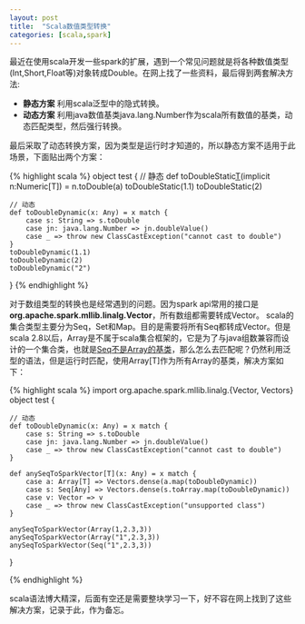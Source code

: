 ```yaml
---
layout: post
title:  "Scala数值类型转换"
categories: [scala,spark]
---
```


最近在使用scala开发一些spark的扩展，遇到一个常见问题就是将各种数值类型(Int,Short,Float等)对象转成Double。在网上找了一些资料，最后得到两套解决方法:

* **静态方案** 利用scala泛型中的隐式转换。
* **动态方案** 利用java数值基类java.lang.Number作为scala所有数值的基类，动态匹配类型，然后强行转换。

最后采取了动态转换方案，因为类型是运行时才知道的，所以静态方案不适用于此场景，下面贴出两个方案：

{% highlight scala %}
object test  {
    // 静态
    def toDoubleStatic[T](a:T)(implicit n:Numeric[T]) = n.toDouble(a)
    toDoubleStatic(1.1)
    toDoubleStatic(2)

    // 动态
    def toDoubleDynamic(x: Any) = x match {
        case s: String => s.toDouble
        case jn: java.lang.Number => jn.doubleValue()
        case _ => throw new ClassCastException("cannot cast to double")
    }
    toDoubleDynamic(1.1)
    toDoubleDynamic(2)
    toDoubleDynamic("2")
}
{% endhighlight %}

对于数组类型的转换也是经常遇到的问题。因为spark api常用的接口是 **org.apache.spark.mllib.linalg.Vector**，所有数组都需要转成Vector。
scala的集合类型主要分为Seq，Set和Map。目的是需要将所有Seq都转成Vector。但是scala 2.8以后，Array是不属于scala集合框架的，它是为了与java组数兼容而设计的一个集合类，也就是[Seq不是Array的基类](http://stackoverflow.com/a/6165595/1114397)，那么怎么去匹配呢？仍然利用泛型的语法，但是运行时匹配，使用Array[T]作为所有Array的基类，解决方案如下：

{% highlight scala %}
import org.apache.spark.mllib.linalg.{Vector, Vectors}
object test  {

    // 动态
    def toDoubleDynamic(x: Any) = x match {
        case s: String => s.toDouble
        case jn: java.lang.Number => jn.doubleValue()
        case _ => throw new ClassCastException("cannot cast to double")
    }

    def anySeqToSparkVector[T](x: Any) = x match {
        case a: Array[T] => Vectors.dense(a.map(toDoubleDynamic))
        case s: Seq[Any] => Vectors.dense(s.toArray.map(toDoubleDynamic))
        case v: Vector => v
        case _ => throw new ClassCastException("unsupported class")
    }
	
    anySeqToSparkVector(Array(1,2.3,3))
    anySeqToSparkVector(Array("1",2.3,3))
    anySeqToSparkVector(Seq("1",2.3,3))
}

{% endhighlight %}

scala语法博大精深，后面有空还是需要整块学习一下，好不容在网上找到了这些解决方案，记录于此，作为备忘。
